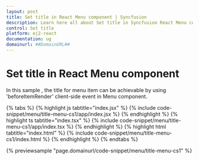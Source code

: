 ```yaml
---
layout: post
title: Set title in React Menu component | Syncfusion
description: Learn here all about Set title in Syncfusion React Menu component of Syncfusion Essential JS 2 and more.
control: Set title 
platform: ej2-react
documentation: ug
domainurl: ##DomainURL##
---
```


# Set title in React Menu component

In this sample , the title for menu item  can be achievable by using 'beforeItemRender' client-side event in Menu component.

{% tabs %}
{% highlight js tabtitle="index.jsx" %}
{% include code-snippet/menu/title-menu-cs1/app/index.jsx %}
{% endhighlight %}
{% highlight ts tabtitle="index.tsx" %}
{% include code-snippet/menu/title-menu-cs1/app/index.tsx %}
{% endhighlight %}
{% highlight html tabtitle="index.html" %}
{% include code-snippet/menu/title-menu-cs1/index.html %}
{% endhighlight %}
{% endtabs %}
        
{% previewsample "page.domainurl/code-snippet/menu/title-menu-cs1" %}
